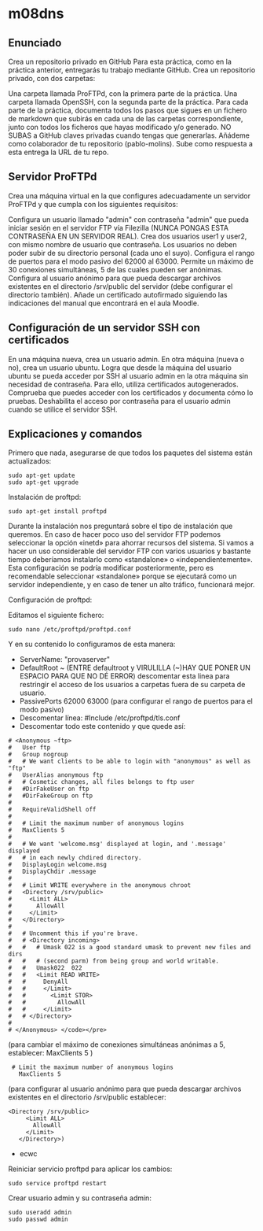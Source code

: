 # m08dns
## Enunciado

Crea un repositorio privado en GitHub
Para esta práctica, como en la práctica anterior, entregarás tu trabajo mediante GitHub. Crea un repositorio privado, con dos carpetas:

Una carpeta llamada ProFTPd, con la primera parte de la práctica.
Una carpeta llamada OpenSSH, con la segunda parte de la práctica.
Para cada parte de la práctica, documenta todos los pasos que sigues en un fichero de markdown que subirás en cada una de las carpetas correspondiente, junto con todos los ficheros que hayas modificado y/o generado. NO SUBAS a GitHub claves privadas cuando tengas que generarlas.
Añádeme como colaborador de tu repositorio (pablo-molins).
Sube como respuesta a esta entrega la URL de tu repo.
## Servidor ProFTPd
Crea una máquina virtual en la que configures adecuadamente un servidor ProFTPd y que cumpla con los siguientes requisitos:

Configura un usuario llamado "admin" con contraseña "admin" que pueda iniciar sesión en el servidor FTP vía Filezilla (NUNCA PONGAS ESTA CONTRASEÑA EN UN SERVIDOR REAL).
Crea dos usuarios user1 y user2, con mismo nombre de usuario que contraseña.
Los usuarios no deben poder subir de su directorio personal (cada uno el suyo).
Configura el rango de puertos para el modo pasivo del 62000 al 63000.
Permite un máximo de 30 conexiones simultáneas, 5 de las cuales pueden ser anónimas.
Configura al usuario anónimo para que pueda descargar archivos existentes en el directorio /srv/public del servidor (debe configurar el directorio también).
Añade un certificado autofirmado siguiendo las indicaciones del manual que encontrará en el aula Moodle.
## Configuración de un servidor SSH con certificados
En una máquina nueva, crea un usuario admin. En otra máquina (nueva o no), crea un usuario ubuntu. Logra que desde la máquina del usuario ubuntu se pueda acceder por SSH al usuario admin en la otra máquina sin necesidad de contraseña. Para ello, utiliza certificados autogenerados.
Comprueba que puedes acceder  con los certificados y documenta cómo lo pruebas.
Deshabilita el acceso por contraseña para el usuario admin cuando se utilice el servidor SSH.


## Explicaciones y comandos

Primero que nada, asegurarse de que todos los paquetes del sistema están actualizados:
<pre><code>sudo apt-get update
sudo apt-get upgrade</code></pre>


Instalación de proftpd:

<pre><code>sudo apt-get install proftpd</code></pre>
Durante la instalación nos preguntará sobre el tipo de instalación que queremos.
En caso de hacer poco uso del servidor FTP podemos seleccionar la opción «inetd» para ahorrar recursos del sistema.
Si vamos a hacer un uso considerable del servidor FTP con varios usuarios y bastante tiempo deberíamos instalarlo como «standalone» o «independientemente».
Esta configuración se podría modificar posteriormente, pero es recomendable seleccionar «standalone» porque se ejecutará como un servidor independiente, y en caso de tener un alto tráfico, funcionará mejor.


Configuración de proftpd:

Editamos el siguiente fichero:
<pre><code>sudo nano /etc/proftpd/proftpd.conf</code></pre>

Y en su contenido lo configuramos de esta manera:

- ServerName: "provaserver"
- DefaultRoot ~ (ENTRE defaultroot y VIRULILLA (~)HAY QUE PONER UN ESPACIO PARA QUE NO DÉ ERROR) descomentar esta linea para restringir el acceso de los usuarios a carpetas fuera de su carpeta de usuario.
- PassivePorts 62000 63000 (para configurar el rango de puertos para el modo pasivo)
- Descomentar línea: #Include /etc/proftpd/tls.conf
- Descomentar todo este contenido y que quede así:

```
# <Anonymous ~ftp>
#   User ftp
#   Group nogroup
#   # We want clients to be able to login with "anonymous" as well as "ftp"
#   UserAlias anonymous ftp
#   # Cosmetic changes, all files belongs to ftp user
#   #DirFakeUser on ftp
#   #DirFakeGroup on ftp
# 
#   RequireValidShell off
# 
#   # Limit the maximum number of anonymous logins
#   MaxClients 5
# 
#   # We want 'welcome.msg' displayed at login, and '.message' displayed
#   # in each newly chdired directory.
#   DisplayLogin welcome.msg
#   DisplayChdir .message
# 
#   # Limit WRITE everywhere in the anonymous chroot
#   <Directory /srv/public>
#     <Limit ALL>
#       AllowAll
#     </Limit>
#   </Directory>
# 
#   # Uncomment this if you're brave.
#   # <Directory incoming>
#   #   # Umask 022 is a good standard umask to prevent new files and dirs
#   #   # (second parm) from being group and world writable.
#   #   Umask022  022
#   #   <Limit READ WRITE>
#   #     DenyAll
#   #     </Limit>
#   #       <Limit STOR>
#   #         AllowAll
#   #     </Limit>
#   # </Directory>
# 
# </Anonymous> </code></pre>
```
(para cambiar el máximo de conexiones simultáneas anónimas a 5, establecer: MaxClients 5 )
```
 # Limit the maximum number of anonymous logins
   MaxClients 5
```
(para configurar al usuario anónimo para que pueda descargar archivos existentes en el directorio /srv/public establecer: 
```
<Directory /srv/public>
     <Limit ALL>
       AllowAll
     </Limit>
   </Directory>)
```
- ecwc

Reiniciar servicio proftpd para aplicar los cambios:

<pre><code>sudo service proftpd restart</code></pre>

Crear usuario admin y su contraseña admin:
<pre><code>sudo useradd admin
sudo passwd admin</code></pre>
